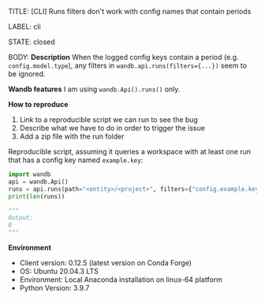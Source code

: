 TITLE:
[CLI] Runs filters don't work with config names that contain periods

LABEL:
cli

STATE:
closed

BODY:
**Description**
When the logged config keys contain a period (e.g. `config.model.type`), any filters in `wandb.api.runs(filters={...})` seem to be ignored.

**Wandb features**
I am using `wandb.Api().runs()` only.

**How to reproduce**
1. Link to a reproducible script we can run to see the bug
2. Describe what we have to do in order to trigger the issue
3. Add a zip file with the run folder 

Reproducible script, assuming it queries a workspace with at least one run that has a config key named `example.key`:

```python
import wandb
api = wandb.Api()
runs = api.runs(path="<entity>/<project>", filters={"config.example.key": "test_value"})
print(len(runs))

"""
Output:
0
"""
```

**Environment**
- Client version: 0.12.5 (latest version on Conda Forge)
- OS: Ubuntu 20.04.3 LTS
- Environment: Local Anaconda installation on linux-64 platform
- Python Version: 3.9.7


